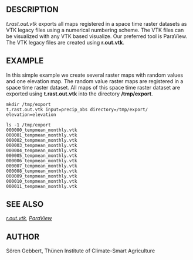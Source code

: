 ## DESCRIPTION

*t.rast.out.vtk* exports all maps registered in a space time raster
datasets as VTK legacy files using a numerical numbering scheme. The VTK
files can be visualized with any VTK based visualize. Our preferred tool
is ParaView. The VTK legacy files are created using **r.out.vtk**.

## EXAMPLE

In this simple example we create several raster maps with random values
and one elevation map. The random value raster maps are registered in a
space time raster dataset. All maps of this space time raster dataset
are exported using **t.rast.out.vtk** into the directory
**/tmp/export**.

```shell
mkdir /tmp/export
t.rast.out.vtk input=precip_abs directory=/tmp/export/ elevation=elevation

ls -1 /tmp/export
000000_tempmean_monthly.vtk
000001_tempmean_monthly.vtk
000002_tempmean_monthly.vtk
000003_tempmean_monthly.vtk
000004_tempmean_monthly.vtk
000005_tempmean_monthly.vtk
000006_tempmean_monthly.vtk
000007_tempmean_monthly.vtk
000008_tempmean_monthly.vtk
000009_tempmean_monthly.vtk
000010_tempmean_monthly.vtk
000011_tempmean_monthly.vtk
```

## SEE ALSO

*[r.out.vtk](r.out.vtk.md), [ParaView](https://www.paraview.org)*

## AUTHOR

Sören Gebbert, Thünen Institute of Climate-Smart Agriculture
